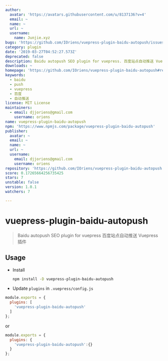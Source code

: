 ```yaml
---
author:
  avatar: 'https://avatars.githubusercontent.com/u/8137136?v=4'
  email: ~
  name: ~
  url: ~
  username:
    name: Junjie.xyz
bugs: 'https://github.com/IOriens/vuepress-plugin-baidu-autopush/issues'
category: plugin
date: '2019-03-27T04:52:27.573Z'
deprecated: false
description: Baidu autopush SEO plugin for vuepress. 百度站点自动推送 Vuepress 插件。
downloads: ~
homepage: 'https://github.com/IOriens/vuepress-plugin-baidu-autopush#readme'
keywords:
  - baidu
  - push
  - vuepress
  - 百度
  - 自动推送
license: MIT License
maintainers:
  - email: djjoriens@gmail.com
    username: oriens
name: vuepress-plugin-baidu-autopush
npm: 'https://www.npmjs.com/package/vuepress-plugin-baidu-autopush'
publisher:
  avatar: ~
  email: ~
  name: ~
  url: ~
  username:
    email: djjoriens@gmail.com
    username: oriens
repository: 'https://github.com/IOriens/vuepress-plugin-baidu-autopush'
score: 0.17265664256735425
stars: 7
unstable: false
version: 1.0.1
watchers: 7

---
```


# vuepress-plugin-baidu-autopush

> Baidu autopush SEO plugin for vuepress
> 百度站点自动推送 Vuepress 插件


## Usage

- Install

  ```sh
  npm install -D vuepress-plugin-baidu-autopush
  ```

-  Update `plugins` in `.vuepress/config.js`

  ```js
  module.exports = {
    plugins: [
      'vuepress-plugin-baidu-autopush'
    ]
  };
  ```
  or

  ```js
  module.exports = {
    plugins: {
      'vuepress-plugin-baidu-autopush':{}
    }
  };
  ```



